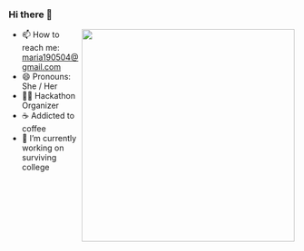 ### Hi there 👋

<!--
**maariafarelo/maariafarelo** is a ✨ _special_ ✨ repository because its `README.md` (this file) appears on your GitHub profile.
Here are some ideas to get you started:
-->
<img align="right" src= (https://github.com/maariafarelo/maariafarelo/assets/114859584/c6ddb584-6d99-49b5-b9f2-11e9fa717f48) height=375px>

- 📫 How to reach me: maria190504@gmail.com 
- 😄 Pronouns: She / Her
- 🙋‍♀️ Hackathon Organizer
- ☕ Addicted to coffee
- 🔭 I’m currently working on surviving college
 <!-- 👯 I’m looking to collaborate on .
- 🤔 I’m looking for help with ...
- 🌱 I’m currently learning 
- ⚡ Fun fact: ... 
- 💬 Ask me about ... -->


